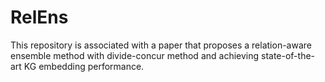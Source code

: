 # RelEns
This repository is associated with a paper that proposes a relation-aware ensemble method with divide-concur method and achieving state-of-the-art KG embedding performance.
